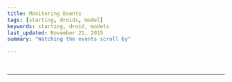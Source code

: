 ```yaml
---
title: Monitoring Events
tags: [starting, droids, model]
keywords: starting, droid, models 
last_updated: November 21, 2015
summary: "Watching the events scroll by"

---
```



<script> 
$(document).ready(function(){

});

</script>
 

<script> 
$(document).ready(function(){

	
		jQuery.ajax({
		    url: "https://api.coindroids.com/event?order=block_height.desc,action_type.desc",
		    headers:  {
			"Range": "0-15"
		    },
		    type: "GET",
		    processData: false,
		       contentType: 'application/json',
			})
		.done(function(data, textStatus, jqXHR) {
			
			
			current_block = '';
			for (index = data.length - 1; index >= 0; --index) { 
				if (current_block != data[index].block_hash) {
	
					$("#event_log").prepend("<div id='"+data[index].block_hash+"'><div class='row'><div class='col-lg-1' ><b><a href='https://www.blocktrail.com/tBTC/block/"+data[index].block_hash+"'>"+data[index].block_height+"</a></b></div><div class='col-lg-7 text-right'></div></div></div>")
					current_block = data[index].block_hash;
				}
 
				// [Amount] [TXID, index]
				// [Droid 1] has attacked [Droid 2], performing [Net Damage]. [Droid 2] was destroyed in the attack.
				// [Droid 1] has attacked [Droid 2], but the attack was evaded.
				// [Droid X] Leveled up to [new level]
				
			
				
				oc =  processOutcomes(data[index].outcomes);
				
				if (data[index].action_type == 'Attack') {
						if (data[index].droid_id != null) {
						   if (oc[data[index].target_id] != null) {
							if (oc[data[index].target_id]['Droid destroyed'] == true) {
								var destroyed_text = data[index].target_name + ' was destroyed in the attack.';
							} else {
								var destroyed_text = '';

							}
							
							$("#"+data[index].block_hash).append("<div class='row'><div class='col-md-9 text-left'>"+ data[index].droid_name + " ("+ data[index].player_username+") has attacked "+ data[index].target_name + " performing "+oc[data[index].target_id]['Net damage taken']+" of damage. "+destroyed_text+"</div></div>");
														
							} else {
								var destroyed_text = '';
							}
					

						} else {
							$("#"+data[index].block_hash).append("<div class='row'><div class='col-md-9 text-left'>some droid has tried to attack "+ data[index].target_name + ", but they attacked anonymously. Refund performed</div></div>");
						}
				} 
				
				
				if (data[index].action_type == 'Item Purchase') {
				
						$("#"+data[index].block_hash).append("<div class='row'><div class='col-md-9 text-left'>"+ data[index].droid_name + " ("+ data[index].player_username+") has bought item: " +data[index].target_id+ "</div></div>");
				} 				
				
				if (data[index].action_type == 'Registration') {
						
				
						$("#"+data[index].block_hash).append("<div class='row'><div class='col-md-9 text-left'>"+ data[index].droid_name + " ("+ data[index].player_username+") has joined the fight!</div></div>");
				} 

				if (data[index].action_type == 'Change') {
						
				
						$("#"+data[index].block_hash).append("<div class='row'><div class='col-md-9 text-left'>Coindroids Settlement Transaction</div></div>");
				} 
				
					$("#"+data[index].block_hash).append("<div class='row'><div class='col-md-1'>"+ data[index].value/100 + "&nbsp;bits</div><div class='col-md-8'><a href='https://www.blocktrail.com/tBTC/tx/" + data[index].txid +"'>" + data[index].txid +" ("+data[index].tx_vout+ ")</i></a></div></div>");
				
				$("#"+data[index].block_hash).append("<div id='tx_po_" + data[index].txid + data[index].tx_vout+"' class='container'></div><div id='tx_po_" + data[index].txid +"' class='container'></div>");
				
								$("#"+data[index].block_hash).append("<div id='tx_oc_" + data[index].txid + data[index].tx_vout+"' class='container'></div><div id='tx_po_" + data[index].txid +"' class='container'></div>");

			if (data[index].outcomes != null) {
				for (outcome_index = data[index].outcomes.length - 1; outcome_index >= 0; --outcome_index) {
					$("#tx_oc_"+data[index].txid + data[index].tx_vout).append("<div class='row'><div class='col-md-1'></div><div class='col-md-3 '>"+ data[index].outcomes[outcome_index].outcome_type+ " </div><div class='col-md-1 '>Droid&nbsp;ID:"+ data[index].outcomes[outcome_index].droid_id+ "  </div><div class='col-md-1 '>"+ data[index].outcomes[outcome_index].value_to+ "</div></div>");

				}
			}

				if (data[index].payouts != null){
					for (payout_index = data[index].payouts.length - 1; payout_index >= 0; --payout_index) {
						$("#tx_po_"+data[index].txid + data[index].tx_vout).append("<b>Payout</b> (ID "+ data[index].payouts[payout_index].payout_id+ ")<div class='row'><div class='col-md-4 '>"+ data[index].payouts[payout_index].address+ " </div><div class='col-md-2 '>Player ID:"+ data[index].payouts[payout_index].player_id+ "  </div><div class='col-md-1 text-left'>Amount:"+ (data[index].payouts[payout_index].amount/100)+ "bits</div></div>");
						}
				}
			

$("#"+data[index].block_hash).append("<div>&nbsp;<br \></div>");
			}		 	


		    console.log("HTTP Request Succeeded: " + jqXHR.status);
		    console.log(data);
		})
		.fail(function(jqXHR, textStatus, errorThrown) {
		    console.log("HTTP Request Failed");
		})
		.always(function() {
		       $("#submit-lookup").show();
			   $("#submit-lookup-hidden").hide();
		});
		
});

function processOutcomes (outcomes) {
	var oc = {};
	var tmp = {};
	if (outcomes != null) {
		for (outcome_index = outcomes.length - 1; outcome_index >= 0; --outcome_index) {

			if (outcomes[outcome_index].droid_id != null) {
				droid_id = outcomes[outcome_index].droid_id;
			} else {
				droid_id ='Unregistered';
			}
			
			if (oc[outcomes[outcome_index].droid_id] != null) {
				tmp = oc[droid_id];
			}
			
			if (outcomes[outcome_index].value_to != null) {
				tmp[outcomes[outcome_index].outcome_type] = outcomes[outcome_index].value_to;
				oc[droid_id] = tmp;  
			} else {
				tmp[outcomes[outcome_index].outcome_type] = true;
				oc[droid_id] = tmp;
			}
		}
	}
	return oc;
}
		

</script>


<div class="container" id='event_log'>

</div>

<br />
<hr />
